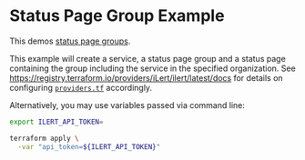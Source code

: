 # Status Page Group Example

This demos [status page groups](https://docs.ilert.com/incident-comms-and-status-pages/status-pages).

This example will create a service, a status page group and a status page containing the group including the service in the specified organization. See https://registry.terraform.io/providers/iLert/ilert/latest/docs for details on configuring [`providers.tf`](./providers.tf) accordingly.

Alternatively, you may use variables passed via command line:

```sh
export ILERT_API_TOKEN=
```

```sh
terraform apply \
  -var "api_token=${ILERT_API_TOKEN}"
```
